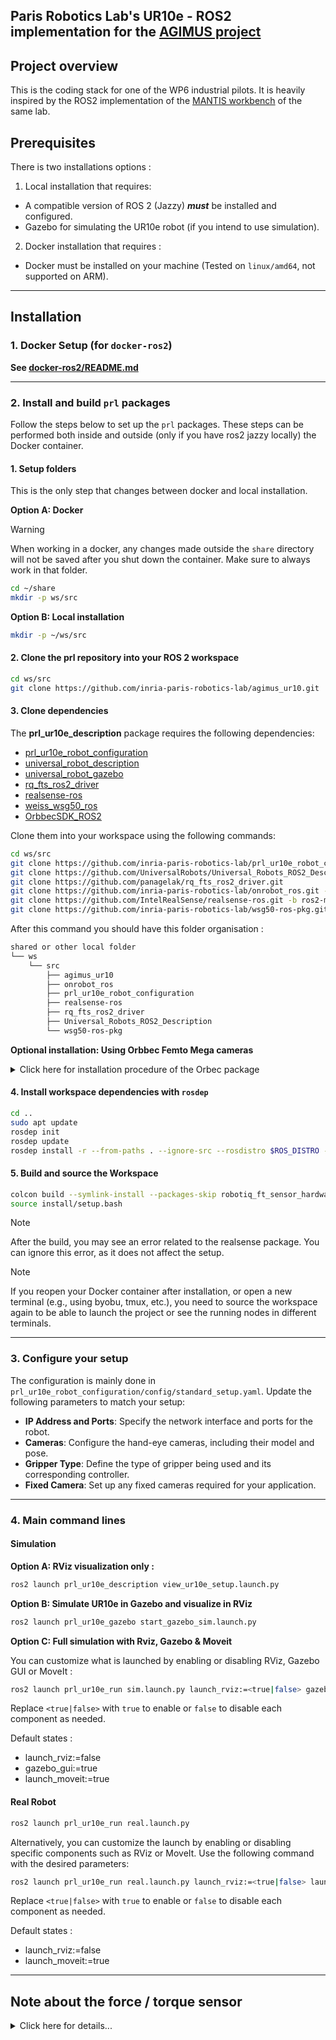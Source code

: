 Paris Robotics Lab's UR10e - ROS2 implementation for the [AGIMUS project](https://www.agimus-project.eu/)
---
## Project overview
This is the coding stack for one of the WP6 industrial pilots.
It is heavily inspired by the ROS2 implementation of the [MANTIS workbench](https://github.com/inria-paris-robotics-lab/prl_ur5_ros2) of the same lab.

## **Prerequisites**
There is two installations options :
1. Local installation that requires:
  - A compatible version of ROS 2 (Jazzy) ***must*** be installed and configured.
  - Gazebo for simulating the UR10e robot (if you intend to use simulation).

2. Docker installation that requires  :
  - Docker must be installed on your machine (Tested on `linux/amd64`, not supported on ARM).

---
## Installation

### 1. Docker Setup (for `docker-ros2`)

**See [docker-ros2/README.md](docker-ros2/README.md)**

---

### 2. Install and build `prl` packages
Follow the steps below to set up the `prl` packages. These steps can be performed both inside and outside (only if you have ros2 jazzy locally) the Docker container.

#### 1. Setup folders
This is the only step that changes between docker and local installation.

**Option A: Docker**
> [!WARNING]
> When working in a docker, any changes made outside the `share` directory will not be saved after you shut down the container.
> Make sure to always work in that folder.

```bash
cd ~/share
mkdir -p ws/src
```

**Option B: Local installation**

```bash
mkdir -p ~/ws/src
```

#### 2. Clone the prl repository into your ROS 2 workspace

```bash
cd ws/src
git clone https://github.com/inria-paris-robotics-lab/agimus_ur10.git
```

#### 3. Clone dependencies

The **prl_ur10e_description** package requires the following dependencies:

- [prl_ur10e_robot_configuration](https://github.com/inria-paris-robotics-lab/prl_ur10e_robot_configuration)
- [universal_robot_description](https://github.com/UniversalRobots/Universal_Robots_ROS2_Description)
- [universal_robot_gazebo](https://github.com/UniversalRobots/Universal_Robots_ROS2_GZ_Simulation/tree/ros2)
- [rq_fts_ros2_driver](https://github.com/panagelak/rq_fts_ros2_driver)
- [realsense-ros](https://github.com/IntelRealSense/realsense-ros)
- [weiss_wsg50_ros](https://github.com/inria-paris-robotics-lab/wsg50-ros-pkg)
- [OrbbecSDK_ROS2](https://github.com/orbbec/OrbbecSDK_ROS2/tree/v2-main)

Clone them into your workspace using the following commands:

```bash
cd ws/src
git clone https://github.com/inria-paris-robotics-lab/prl_ur10e_robot_configuration.git
git clone https://github.com/UniversalRobots/Universal_Robots_ROS2_Description.git
git clone https://github.com/panagelak/rq_fts_ros2_driver.git
git clone https://github.com/inria-paris-robotics-lab/onrobot_ros.git -b ros2
git clone https://github.com/IntelRealSense/realsense-ros.git -b ros2-master
git clone https://github.com/inria-paris-robotics-lab/wsg50-ros-pkg.git -b feature/pal_finger
```

After this command you should have this folder organisation :
```bash
shared or other local folder
└── ws
    └── src
        ├── agimus_ur10
        ├── onrobot_ros
        ├── prl_ur10e_robot_configuration
        ├── realsense-ros
        ├── rq_fts_ros2_driver
        ├── Universal_Robots_ROS2_Description
        └── wsg50-ros-pkg
```

**Optional installation: Using Orbbec Femto Mega cameras**
<details>
<summary> Click here for installation procedure of the Orbec package</summary>
1. Clone the Orbbec SDK ROS 2 repository:
  ```bash
  git clone https://github.com/orbbec/OrbbecSDK_ROS2.git -b v2-main
  ```

2. Install the udev rules:
  ```bash
  cd OrbbecSDK_ROS2/orbbec_camera/scripts
  sudo bash install_udev_rules.sh
  sudo udevadm control --reload-rules && sudo udevadm trigger
  ```
</details>

#### 4. Install workspace dependencies with `rosdep`

```bash
cd ..
sudo apt update
rosdep init
rosdep update
rosdep install -r --from-paths . --ignore-src --rosdistro $ROS_DISTRO -y
```

#### 5. Build and source the Workspace

```bash
colcon build --symlink-install --packages-skip robotiq_ft_sensor_hardware
source install/setup.bash
```

> [!NOTE]
> After the build, you may see an error related to the realsense package. You can ignore this error, as it does not affect the setup.

> [!NOTE]
> If you reopen your Docker container after installation, or open a new terminal (e.g., using byobu, tmux, etc.), you need to source the workspace again to be able to launch the project or see the running nodes in different terminals.



___
### 3. Configure your setup

The configuration is mainly done in `prl_ur10e_robot_configuration/config/standard_setup.yaml`. Update the following parameters to match your setup:

- **IP Address and Ports**: Specify the network interface and ports for the robot.
- **Cameras**: Configure the hand-eye cameras, including their model and pose.
- **Gripper Type**: Define the type of gripper being used and its corresponding controller.
- **Fixed Camera**: Set up any fixed cameras required for your application.

---

### 4. Main command lines
#### Simulation
**Option A: RViz visualization only :**

```bash
ros2 launch prl_ur10e_description view_ur10e_setup.launch.py
```

**Option B: Simulate UR10e in Gazebo and visualize in RViz**
```bash
ros2 launch prl_ur10e_gazebo start_gazebo_sim.launch.py
```

**Option C: Full simulation with Rviz, Gazebo & Moveit**

You can customize what is launched by enabling or disabling RViz, Gazebo GUI or MoveIt :

```bash
ros2 launch prl_ur10e_run sim.launch.py launch_rviz:=<true|false> gazebo_gui:=<true|false> launch_moveit:=<true|false>
```
Replace `<true|false>` with `true` to enable or `false` to disable each component as needed.

Default states :
- launch_rviz:=false
- gazebo_gui:=true
- launch_moveit:=true


#### Real Robot

```bash
ros2 launch prl_ur10e_run real.launch.py
```
Alternatively, you can customize the launch by enabling or disabling specific components such as RViz or MoveIt. Use the following command with the desired parameters:
```bash
ros2 launch prl_ur10e_run real.launch.py launch_rviz:=<true|false> launch_moveit:=<true|false>
```
Replace `<true|false>` with `true` to enable or `false` to disable each component as needed.

Default states :
- launch_rviz:=false
- launch_moveit:=true


---
## Note about the force / torque sensor
<details>
<summary> Click here for details...</summary>
The UR10e setup is equipped with a BOTA LaxOne gen0 sensor. Its driver has been modified to remove interference with ros2 control.
How to reverse the change:

1. Navigate to the folder where the .deb is & create a temp folder
```bash
cd /path/to/folder
mkdir temp
```
2. Unpack the package
```bash
dpkg-deb -R ros-jazzy-bota-driver_1.1.3-0noble_amd64_MODIFIED.deb temp
```
3. Navigate to `/temp:opt/ros/jazzy/lib/bota_driver/`
4. With your favorite text editor modify:
  - remove_ethercat_network_capabilities : uncomment lines 31 to 37
  - set_ethercat_network_capabilities : uncomment lines 47 to 53

5. Navigate back to the `/docker` folder
6. Repack the package:
```bash
dpkg-deb -b temp NAME_OF_THE_NEW_PKG.deb
```
7. Change the name of the .deb file in [/docker/bota_driver_install.sh](/docker/bota_driver_install.sh)
</details>
